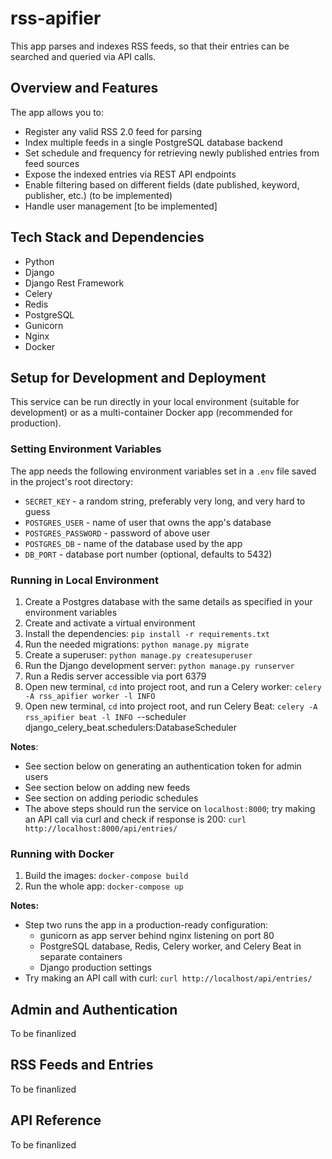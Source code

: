 # rss-apifier
This app parses and indexes RSS feeds, so that their entries can be searched and queried via API calls.

## Overview and Features
The app allows you to:

* Register any valid RSS 2.0 feed for parsing
* Index multiple feeds in a single PostgreSQL database backend
* Set schedule and frequency for retrieving newly published entries from feed sources
* Expose the indexed entries via REST API endpoints
* Enable filtering based on different fields (date published, keyword, publisher, etc.) (to be implemented)
* Handle user management [to be implemented]

## Tech Stack and Dependencies

* Python
* Django
* Django Rest Framework
* Celery
* Redis
* PostgreSQL
* Gunicorn
* Nginx
* Docker

## Setup for Development and Deployment
This service can be run directly in your local environment (suitable for development) or as a multi-container Docker app (recommended for production).

### Setting Environment Variables
The app needs the following environment variables set in a `.env` file saved in the project's root directory:

* `SECRET_KEY` - a random string, preferably very long, and very hard to guess
* `POSTGRES_USER` - name of user that owns the app's database
* `POSTGRES_PASSWORD` - password of above user
* `POSTGRES_DB` - name of the database used by the app
* `DB_PORT` - database port number (optional, defaults to 5432)

### Running in Local Environment

1. Create a Postgres database with the same details as specified in your environment variables
2. Create and activate a virtual environment
3. Install the dependencies: `pip install -r requirements.txt`
4. Run the needed migrations: `python manage.py migrate`
5. Create a superuser: `python manage.py createsuperuser`
6. Run the Django development server: `python manage.py runserver`
7. Run a Redis server accessible via port 6379
8. Open new terminal, `cd` into project root, and run a Celery worker: `celery -A rss_apifier worker -l INFO`
9. Open new terminal, `cd` into project root, and run Celery Beat: `celery -A rss_apifier beat -l INFO `--scheduler django_celery_beat.schedulers:DatabaseScheduler

**Notes**:

* See section below on generating an authentication token for admin users
* See section below on adding new feeds
* See section on adding periodic schedules
* The above steps should run the service on `localhost:8000`; try making an API call via curl and check if response is 200: `curl http://localhost:8000/api/entries/`

### Running with Docker

1. Build the images: `docker-compose build`
2. Run the whole app: `docker-compose up`

**Notes:**

* Step two runs the app in a production-ready configuration:
    * gunicorn as app server behind nginx listening on port 80
    * PostgreSQL database, Redis, Celery worker, and Celery Beat in separate containers
    * Django production settings
* Try making an API call with curl: `curl http://localhost/api/entries/`

## Admin and Authentication
To be finanlized

## RSS Feeds and Entries
To be finanlized

## API Reference
To be finanlized